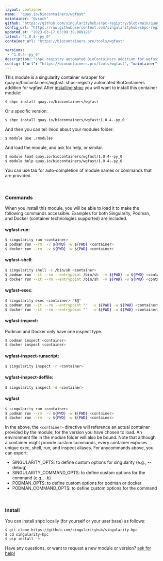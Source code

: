 ```yaml
---
layout: container
name:  "quay.io/biocontainers/wgfast"
maintainer: "@vsoch"
github: "https://github.com/singularityhub/shpc-registry/blob/main/quay.io/biocontainers/wgfast/container.yaml"
config_url: "https://raw.githubusercontent.com/singularityhub/shpc-registry/main/quay.io/biocontainers/wgfast/container.yaml"
updated_at: "2023-03-17 03:09:38.989126"
latest: "1.0.4--py_0"
container_url: "https://biocontainers.pro/tools/wgfast"

versions:
 - "1.0.4--py_0"
description: "shpc-registry automated BioContainers addition for wgfast"
config: {"url": "https://biocontainers.pro/tools/wgfast", "maintainer": "@vsoch", "description": "shpc-registry automated BioContainers addition for wgfast", "latest": {"1.0.4--py_0": "sha256:6dc9a029c7c0a8222fb39963b7c549fd5b30df78ee88d2443465d5f7235bd92b"}, "tags": {"1.0.4--py_0": "sha256:6dc9a029c7c0a8222fb39963b7c549fd5b30df78ee88d2443465d5f7235bd92b"}, "docker": "quay.io/biocontainers/wgfast"}
---
```


This module is a singularity container wrapper for quay.io/biocontainers/wgfast.
shpc-registry automated BioContainers addition for wgfast
After [installing shpc](#install) you will want to install this container module:


```bash
$ shpc install quay.io/biocontainers/wgfast
```

Or a specific version:

```bash
$ shpc install quay.io/biocontainers/wgfast:1.0.4--py_0
```

And then you can tell lmod about your modules folder:

```bash
$ module use ./modules
```

And load the module, and ask for help, or similar.

```bash
$ module load quay.io/biocontainers/wgfast/1.0.4--py_0
$ module help quay.io/biocontainers/wgfast/1.0.4--py_0
```

You can use tab for auto-completion of module names or commands that are provided.

<br>

### Commands

When you install this module, you will be able to load it to make the following commands accessible.
Examples for both Singularity, Podman, and Docker (container technologies supported) are included.

#### wgfast-run:

```bash
$ singularity run <container>
$ podman run --rm  -v ${PWD} -w ${PWD} <container>
$ docker run --rm  -v ${PWD} -w ${PWD} <container>
```

#### wgfast-shell:

```bash
$ singularity shell -s /bin/sh <container>
$ podman run --it --rm --entrypoint /bin/sh  -v ${PWD} -w ${PWD} <container>
$ docker run --it --rm --entrypoint /bin/sh  -v ${PWD} -w ${PWD} <container>
```

#### wgfast-exec:

```bash
$ singularity exec <container> "$@"
$ podman run --it --rm --entrypoint ""  -v ${PWD} -w ${PWD} <container> "$@"
$ docker run --it --rm --entrypoint ""  -v ${PWD} -w ${PWD} <container> "$@"
```

#### wgfast-inspect:

Podman and Docker only have one inspect type.

```bash
$ podman inspect <container>
$ docker inspect <container>
```

#### wgfast-inspect-runscript:

```bash
$ singularity inspect -r <container>
```

#### wgfast-inspect-deffile:

```bash
$ singularity inspect -d <container>
```



#### wgfast

```bash
$ singularity run <container>
$ podman run --rm  -v ${PWD} -w ${PWD} <container>
$ docker run --rm  -v ${PWD} -w ${PWD} <container>
```


In the above, the `<container>` directive will reference an actual container provided
by the module, for the version you have chosen to load. An environment file in the
module folder will also be bound. Note that although a container
might provide custom commands, every container exposes unique exec, shell, run, and
inspect aliases. For anycommands above, you can export:

 - SINGULARITY_OPTS: to define custom options for singularity (e.g., --debug)
 - SINGULARITY_COMMAND_OPTS: to define custom options for the command (e.g., -b)
 - PODMAN_OPTS: to define custom options for podman or docker
 - PODMAN_COMMAND_OPTS: to define custom options for the command

<br>

### Install

You can install shpc locally (for yourself or your user base) as follows:

```bash
$ git clone https://github.com/singularityhub/singularity-hpc
$ cd singularity-hpc
$ pip install -e .
```

Have any questions, or want to request a new module or version? [ask for help!](https://github.com/singularityhub/singularity-hpc/issues)